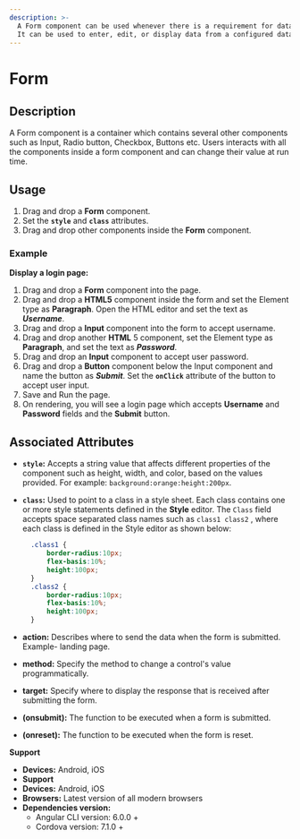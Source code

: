 ```yaml
---
description: >-
  A Form component can be used whenever there is a requirement for data entry.
  It can be used to enter, edit, or display data from a configured data source.
---
```


# Form

## Description

A Form component is a container which contains several other components such as Input, Radio button, Checkbox, Buttons etc. Users interacts with all the components inside a form  component and can change their value  at run time.

## Usage

1. Drag and drop a **Form** component.
2. Set the **`style`** and **`class`** attributes.
3. Drag and drop other components inside the **Form** component.

### Example

**Display a login page:**

1. Drag and drop a **Form** component into the page. 
2. Drag and drop a **HTML5** component inside the form and set the Element type as **Paragraph**. Open the HTML editor and set the text as _**Username**_. 
3. Drag and drop a **Input** component into the form to accept username.
4. Drag and drop another **HTML** 5 component, set the Element type as **Paragraph**, and set the text as _**Password**_. 
5. Drag and drop an **Input** component to accept user password. 
6. Drag and drop a **Button** component below the Input component and name the button as _**Submit**_. Set the **`onClick`** attribute of the button to accept user input.
7. Save and Run the page.
8. On rendering, you will see a login page which accepts **Username** and **Password** fields and the **Submit** button.

## **Associated Attributes**

* **`style`:** Accepts a string value that affects different properties of the component such as height, width, and color, based on the values provided. For example: `background:orange:height:200px`.
* **`class`:** Used to point to a class in a style sheet.  Each class contains one or more style statements defined in the **Style** editor. The `Class` field accepts space separated class names such as `class1 class2` , where each class is defined in the Style editor as shown below:

  ```css
    .class1 {
        border-radius:10px;
        flex-basis:10%;
        height:100px;
    }
    .class2 {
        border-radius:10px;
        flex-basis:10%;
        height:100px;
    }
  ```

* **action:** Describes where to send the data when the form is submitted. Example- landing page.
* **method:** Specify the method to change a control's value programmatically.
* **target:**  Specify where to display the response that is received after submitting the form.
* **\(onsubmit\):** The function to be executed when a form is submitted.
* **\(onreset\):** The function to be executed when the form is reset.

**Support**

* **Devices:** Android, iOS
* **Support**
* **Devices:** Android, iOS
* **Browsers:**  Latest version of all modern browsers
* **Dependencies version:** 
  * Angular CLI version: 6.0.0 + 
  * Cordova version: 7.1.0 + 

